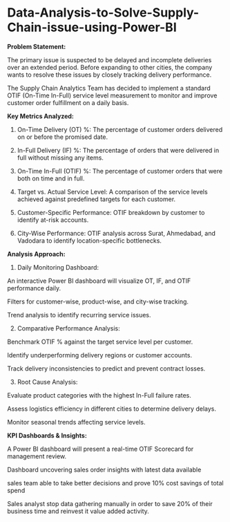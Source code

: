 # Data-Analysis-to-Solve-Supply-Chain-issue-using-Power-BI

**Problem Statement:**

The primary issue is suspected to be delayed and incomplete deliveries over an extended period. Before expanding to other cities, the company wants to resolve these issues by closely tracking delivery performance.

The Supply Chain Analytics Team has decided to implement a standard OTIF (On-Time In-Full) service level measurement to monitor and improve customer order fulfillment on a daily basis.


**Key Metrics Analyzed:**

1.	On-Time Delivery (OT) %: The percentage of customer orders delivered on or before the promised date.
   
2.	In-Full Delivery (IF) %: The percentage of orders that were delivered in full without missing any items.
   
3.	On-Time In-Full (OTIF) %: The percentage of customer orders that were both on time and in full.
	
4.	Target vs. Actual Service Level: A comparison of the service levels achieved against predefined targets for each customer.
	
5.	Customer-Specific Performance: OTIF breakdown by customer to identify at-risk accounts.
	
6.	City-Wise Performance: OTIF analysis across Surat, Ahmedabad, and Vadodara to identify location-specific bottlenecks.


**Analysis Approach:**

1. Daily Monitoring Dashboard:

An interactive Power BI dashboard will visualize OT, IF, and OTIF performance daily.

Filters for customer-wise, product-wise, and city-wise tracking.

Trend analysis to identify recurring service issues.

2. Comparative Performance Analysis:

Benchmark OTIF % against the target service level per customer.

Identify underperforming delivery regions or customer accounts.

Track delivery inconsistencies to predict and prevent contract losses.

3. Root Cause Analysis:

Evaluate product categories with the highest In-Full failure rates.

Assess logistics efficiency in different cities to determine delivery delays.

Monitor seasonal trends affecting service levels.

**KPI Dashboards & Insights:**

A Power BI dashboard will present a real-time OTIF Scorecard for management review.

Dashboard uncovering sales order insights with latest data available

sales team able to take better decisions and prove 10% cost savings of total spend

Sales analyst stop data gathering manually in order to save 20% of their business time and reinvest it value added activity.
